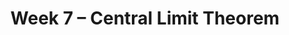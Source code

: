 ---
    title: Week 7 – Central Limit Theorem
    weekNumber: 7
    days:
      - date: 2024-2-19
        events:
          
          "No Lecture (Presidents‘ Day)":
      - date: 2024-2-21
        events:
          "**LEC 17**{: .label .label-lecture } The Central Limit Theorem":
            "[CIT 14.4-14.5](https://inferentialthinking.com/chapters/14/4/Central_Limit_Theorem.html)" 
          "<small><i><span style='display: inline-block; padding-left: 80px'><b>Keywords:</b> interpreting CIs, robust vs. sensitive, center, standard deviation, Chebyshev </span></i></small>":
      - date: 2024-2-22
        events:
          
          "**HW 4**{: .label .label-hw } **Simulation, Sampling, Bootstrapping**":
      - date: 2024-2-23
        events:
          "**LEC 18**{: .label .label-lecture } Choosing Sample Sizes, Statistical Models":
            "[CIT 14.6](https://inferentialthinking.com/chapters/14/6/Choosing_a_Sample_Size.html), [11.1](https://inferentialthinking.com/chapters/11/1/Assessing_a_Model.html)" 
          "<small><i><span style='display: inline-block; padding-left: 80px'><b>Keywords:</b> standard deviation of 0s and 1s, np.random.multinomial, Robert Swain jury panel </span></i></small>":
          "**PRAC**{: .label .label-practice } [Extra Practice Session](http://practice.dsc10.com)":
---